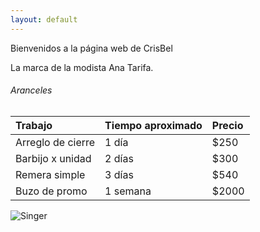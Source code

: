 ```yaml
---
layout: default
---
```


Bienvenidos a la página web de CrisBel

La marca de la modista Ana Tarifa.

###### Aranceles

| Trabajo           | Tiempo aproximado | Precio |
|:------------------|:------------------|:-------|
| Arreglo de cierre | 1 día             | $250   |
| Barbijo x unidad  | 2 días            | $300   |
| Remera simple     | 3 días            | $540   |
| Buzo de promo     | 1 semana          | $2000  |

![Singer](https://baraderoteinforma.com.ar/wp-content/uploads/2019/01/07-Singer554ce3b5.jpg)

